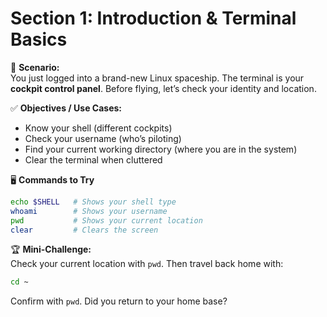 # Section 1: Introduction & Terminal Basics

🎯 **Scenario:**  
You just logged into a brand-new Linux spaceship. The terminal is your **cockpit control panel**. Before flying, let’s check your identity and location.

✅ **Objectives / Use Cases:**  
- Know your shell (different cockpits)  
- Check your username (who’s piloting)  
- Find your current working directory (where you are in the system)  
- Clear the terminal when cluttered  

🖥️ **Commands to Try**
```bash
echo $SHELL   # Shows your shell type
whoami        # Shows your username
pwd           # Shows your current location
clear         # Clears the screen
```

🏆 **Mini-Challenge:**  
Check your current location with `pwd`. Then travel back home with:
```bash
cd ~
```
Confirm with `pwd`. Did you return to your home base?  
